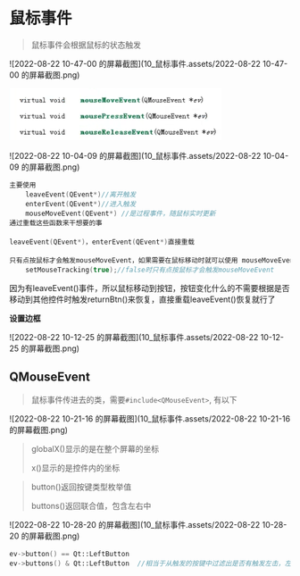 # 鼠标事件

> 鼠标事件会根据鼠标的状态触发

![2022-08-22 10-47-00 的屏幕截图](10_鼠标事件.assets/2022-08-22 10-47-00 的屏幕截图.png)

<img src="10_鼠标事件.assets/2022-08-22 10-16-15 的屏幕截图.png" alt="2022-08-22 10-16-15 的屏幕截图" style="zoom: 80%;" />

 ![2022-08-22 10-04-09 的屏幕截图](10_鼠标事件.assets/2022-08-22 10-04-09 的屏幕截图.png)

```c++
主要使用
    leaveEvent(QEvent*)//离开触发
    enterEvent(QEvent*)//进入触发 
    mouseMoveEvent(QEvent*) //是过程事件，随鼠标实时更新
通过重载这些函数来干想要的事
    
leaveEvent(QEvent*)，enterEvent(QEvent*)直接重载
     
只有点按鼠标才会触发mouseMoveEvent，如果需要在鼠标移动时就可以使用 mouseMoveEvent(QEvent*)，在控件自定义中设置来开启鼠标监控
    setMouseTracking(true);//false时只有点按鼠标才会触发mouseMoveEvent
```

因为有leaveEvent()事件，所以鼠标移动到按钮，按钮变化什么的不需要根据是否移动到其他控件时触发returnBtn()来恢复，直接重载leaveEvent()恢复就行了



**设置边框**

![2022-08-22 10-12-25 的屏幕截图](10_鼠标事件.assets/2022-08-22 10-12-25 的屏幕截图.png)





## QMouseEvent

> 鼠标事件传进去的类，需要`#include<QMouseEvent>`, 有以下

![2022-08-22 10-21-16 的屏幕截图](10_鼠标事件.assets/2022-08-22 10-21-16 的屏幕截图.png)

> globalX()显示的是在整个屏幕的坐标
>
> x()显示的是控件内的坐标



> button()返回按键类型枚举值
>
> buttons()返回联合值，包含左右中

![2022-08-22 10-28-20 的屏幕截图](10_鼠标事件.assets/2022-08-22 10-28-20 的屏幕截图.png)

```c++
ev->button() == Qt::LeftButton 
ev->buttons() & Qt::LeftButton  //相当于从触发的按键中过滤出是否有触发左击，左右中的二进制分别为001 010 100，所以很精妙地利用了按位与  
```


